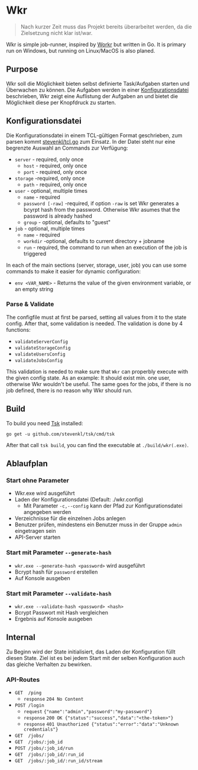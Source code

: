 # Wkr

> Nach kurzer Zeit muss das Projekt bereits überarbeitet werden, da die Zielsetzung nicht klar ist/war.


Wkr is simple job-runner, inspired by [Workr](https://github.com/sirikon/workr) but written in Go.
It is primary run on Windows, but running on Linux/MacOS is also planed.


## Purpose

Wkr soll die Möglichkeit bieten selbst definierte Task/Aufgaben starten und Überwachen zu können.
Die Aufgaben werden in einer [Konfigurationsdatei](#configfile) beschrieben,
Wkr zeigt eine Auflistung der Aufgaben an und bietet die Möglichkeit diese per Knopfdruck zu starten.


## Konfigurationsdatei <a link="configfile"></a>

Die Konfigurationsdatei in einem TCL-gültigen Format geschrieben, zum parsen kommt [stevenkl/tcl.go](https://github.com/stevenkl/tcl.go) zum Einsatz.
In der Datei steht nur eine begrenzte Auswahl an Commands zur Verfügung:
* `server` - required, only once
	* `host` - required, only once
	* `port` - required, only once
* `storage` -required, only once
	* `path` - required, only once
* `user` - optional, multiple times
	* `name` - required
	* `password [-raw]` -required, if option `-raw` is set Wkr generates a bcyrpt hash from the password. Otherwise Wkr asumes that the password is already hashed
	* `group` - optional, defaults to "guest"
* `job` - optional, multiple times
	* `name` - required
	* `workdir` -optional, defaults to current directory + jobname
	* `run` - required, the command to run when an execution of the job is triggered


In each of the main sections (server, storage, user, job) you can use some commands to make it easier for dynamic configuration:

* `env <VAR_NAME>` - Returns the value of the given environment variable, or an empty string

### Parse & Validate

The configfile must at first be parsed, setting all values from it to the state config.
After that, some validation is needed. The validation is done by 4 functions:

* `validateServerConfig`
* `validateStorageConfig`
* `validateUsersConfig`
* `validateJobsConfig`

This validation is needed to make sure that `Wkr` can properbly execute with the given config state.
As an example: It should exist min. one user, otherwise Wkr wouldn't be useful.
The same goes for the jobs, if there is no job defined, there is no reason why Wkr should run.


## Build

To build you need [Tsk](https://github.com/stevenkl/tsk) installed:

```shell
go get -u github.com/stevenkl/tsk/cmd/tsk
```

After that call `tsk build`, you can find the executable at `./build/wkr(.exe)`.


## Ablaufplan

### Start ohne Parameter

* Wkr.exe wird ausgeführt
* Laden der Konfigurationsdatei (Default: ./wkr.config)
	* Mit Parameter `-c,--config` kann der Pfad zur Konfigurationsdatei angegeben werden
* Verzeichnisse für die einzelnen Jobs anlegen
* Benutzer prüfen, mindestens ein Benutzer muss in der Gruppe `admin` eingetragen sein
* API-Server starten


### Start mit Parameter `--generate-hash`
* `wkr.exe --generate-hash <password>` wird ausgeführt
* Bcrypt hash für `password` erstellen
* Auf Konsole ausgeben


### Start mit Parameter `--validate-hash`
* `wkr.exe --validate-hash <password> <hash>`
* Bcrypt Passwort mit Hash vergleichen
* Ergebnis auf Konsole ausgeben



## Internal

Zu Beginn wird der State initialisiert, das Laden der Konfiguration füllt diesen State.
Ziel ist es bei jedem Start mit der selben Konfiguration auch das gleiche Verhalten zu bewirken.


### API-Routes

* `GET  /ping`
	* `response` `204 No Content`
* `POST /login`
	* `request` `{"name":"admin","password":"my-password"}`
	* `response` `200 OK {"status":"success","data":"<the-token>"}`
	* `response` `401 Unauthorized {"status":"error":"data":"Unknown credentials"}`
* `GET  /jobs/`
* `GET  /jobs/:job_id`
* `POST /jobs/:job_id/run`
* `GET  /jobs/:job_id/:run_id`
* `GET  /jobs/:job_id/:run_id/stream`

